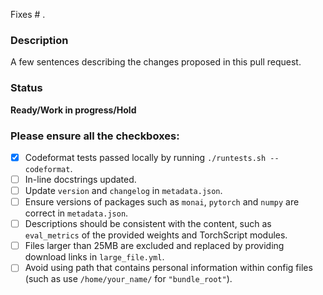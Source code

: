 Fixes # .

### Description
A few sentences describing the changes proposed in this pull request.

### Status
**Ready/Work in progress/Hold**

### Please ensure all the checkboxes:
<!--- Put an `x` in all the boxes that apply, and remove the not applicable items -->
- [x] Codeformat tests passed locally by running `./runtests.sh --codeformat`.
- [ ] In-line docstrings updated.
- [ ] Update `version` and `changelog` in `metadata.json`.
- [ ] Ensure versions of packages such as `monai`, `pytorch` and `numpy` are correct in `metadata.json`.
- [ ] Descriptions should be consistent with the content, such as `eval_metrics` of the provided weights and TorchScript modules.
- [ ] Files larger than 25MB are excluded and replaced by providing download links in `large_file.yml`.
- [ ] Avoid using path that contains personal information within config files (such as use `/home/your_name/` for `"bundle_root"`).
